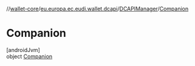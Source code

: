 //[wallet-core](../../../../index.md)/[eu.europa.ec.eudi.wallet.dcapi](../../index.md)/[DCAPIManager](../index.md)/[Companion](index.md)

# Companion

[androidJvm]\
object [Companion](index.md)
